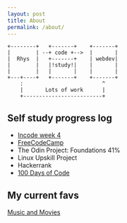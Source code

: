 ```yaml
---
layout: post
title: About
permalink: /about/
---
```


<!-- language: lang-none -->
    +--------+   +-------+    +-------+
    |        | --+ code +-->  |       |
    |  Rhys  |   +-------+    | webdev|
    |        |   |!study!|    |       |
    |        |   |       |    |       |
    +---+----+   +-------+    +-------+
        :                         ^
        |       Lots of work      |
        +-------------------------+
        

## Self study progress log
- [Incode week 4](/tags/#incode)
- [FreeCodeCamp](https://www.freecodecamp.org/hyjs)
- The Odin Project: Foundations 41%
- Linux Upskill Project
- Hackerrank
- [100 Days of Code](/100daysofcode.html)

## My current favs
[Music and Movies](/currents.html 'currents')
